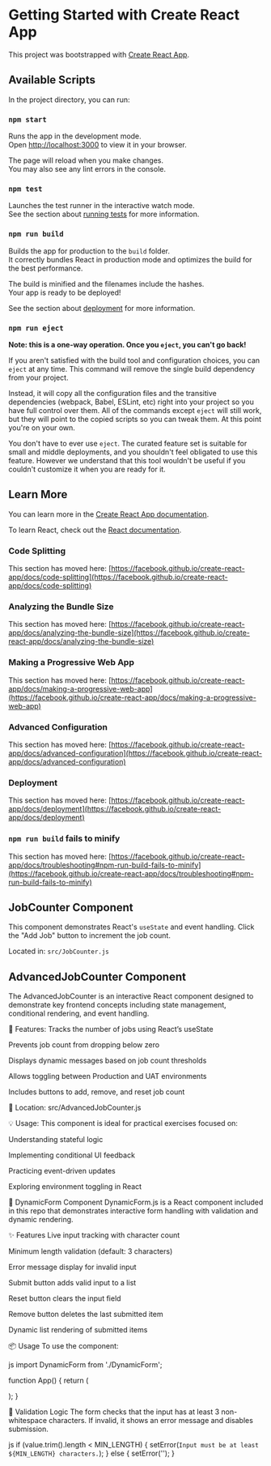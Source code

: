 # Getting Started with Create React App

This project was bootstrapped with [Create React App](https://github.com/facebook/create-react-app).

## Available Scripts

In the project directory, you can run:

### `npm start`

Runs the app in the development mode.\
Open [http://localhost:3000](http://localhost:3000) to view it in your browser.

The page will reload when you make changes.\
You may also see any lint errors in the console.

### `npm test`

Launches the test runner in the interactive watch mode.\
See the section about [running tests](https://facebook.github.io/create-react-app/docs/running-tests) for more information.

### `npm run build`

Builds the app for production to the `build` folder.\
It correctly bundles React in production mode and optimizes the build for the best performance.

The build is minified and the filenames include the hashes.\
Your app is ready to be deployed!

See the section about [deployment](https://facebook.github.io/create-react-app/docs/deployment) for more information.

### `npm run eject`

**Note: this is a one-way operation. Once you `eject`, you can't go back!**

If you aren't satisfied with the build tool and configuration choices, you can `eject` at any time. This command will remove the single build dependency from your project.

Instead, it will copy all the configuration files and the transitive dependencies (webpack, Babel, ESLint, etc) right into your project so you have full control over them. All of the commands except `eject` will still work, but they will point to the copied scripts so you can tweak them. At this point you're on your own.

You don't have to ever use `eject`. The curated feature set is suitable for small and middle deployments, and you shouldn't feel obligated to use this feature. However we understand that this tool wouldn't be useful if you couldn't customize it when you are ready for it.

## Learn More

You can learn more in the [Create React App documentation](https://facebook.github.io/create-react-app/docs/getting-started).

To learn React, check out the [React documentation](https://reactjs.org/).

### Code Splitting

This section has moved here: [https://facebook.github.io/create-react-app/docs/code-splitting](https://facebook.github.io/create-react-app/docs/code-splitting)

### Analyzing the Bundle Size

This section has moved here: [https://facebook.github.io/create-react-app/docs/analyzing-the-bundle-size](https://facebook.github.io/create-react-app/docs/analyzing-the-bundle-size)

### Making a Progressive Web App

This section has moved here: [https://facebook.github.io/create-react-app/docs/making-a-progressive-web-app](https://facebook.github.io/create-react-app/docs/making-a-progressive-web-app)

### Advanced Configuration

This section has moved here: [https://facebook.github.io/create-react-app/docs/advanced-configuration](https://facebook.github.io/create-react-app/docs/advanced-configuration)

### Deployment

This section has moved here: [https://facebook.github.io/create-react-app/docs/deployment](https://facebook.github.io/create-react-app/docs/deployment)

### `npm run build` fails to minify

This section has moved here: [https://facebook.github.io/create-react-app/docs/troubleshooting#npm-run-build-fails-to-minify](https://facebook.github.io/create-react-app/docs/troubleshooting#npm-run-build-fails-to-minify)


## JobCounter Component

This component demonstrates React's `useState` and event handling. Click the "Add Job" button to increment the job count.

Located in: `src/JobCounter.js`
## AdvancedJobCounter Component
The AdvancedJobCounter is an interactive React component designed to demonstrate key frontend concepts including state management, conditional rendering, and event handling.

🔧 Features:
Tracks the number of jobs using React’s useState

Prevents job count from dropping below zero

Displays dynamic messages based on job count thresholds

Allows toggling between Production and UAT environments

Includes buttons to add, remove, and reset job count

📍 Location:
src/AdvancedJobCounter.js

💡 Usage:
This component is ideal for practical exercises focused on:

Understanding stateful logic

Implementing conditional UI feedback

Practicing event-driven updates

Exploring environment toggling in React



🧾 DynamicForm Component
DynamicForm.js is a React component included in this repo that demonstrates interactive form handling with validation and dynamic rendering.

✨ Features
Live input tracking with character count

Minimum length validation (default: 3 characters)

Error message display for invalid input

Submit button adds valid input to a list

Reset button clears the input field

Remove button deletes the last submitted item

Dynamic list rendering of submitted items


📦 Usage
To use the component:

js
import DynamicForm from './DynamicForm';

function App() {
  return (
    <div>
      <DynamicForm />
    </div>
  );
}

🧠 Validation Logic
The form checks that the input has at least 3 non-whitespace characters. If invalid, it shows an error message and disables submission.

js
if (value.trim().length < MIN_LENGTH) {
  setError(`Input must be at least ${MIN_LENGTH} characters.`);
} else {
  setError('');
}


